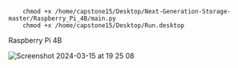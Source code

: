         chmod +x /home/capstone15/Desktop/Next-Generation-Storage-master/Raspberry_Pi_4B/main.py
        chmod +x /home/capstone15/Desktop/Run.desktop

Raspberry Pi 4B


![Screenshot 2024-03-15 at 19 25 08](https://github.com/salmon-wasabee/Next-Generation-Storage/assets/73149628/d51468a2-ae63-423b-a559-a1690834d1ae)
